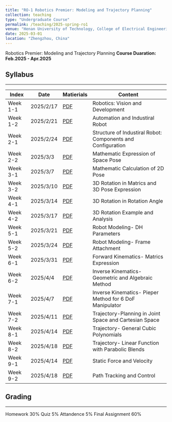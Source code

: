 ```yaml
---
title: "RO-1 Robotics Premier: Modeling and Trajectory Planning"
collection: teaching
type: "Undergraduate Course"
permalink: /teaching/2025-spring-ro1
venue: "Henan University of Technology, College of Electrical Engineering"
date: 2025-03-01
location: "Zhengzhou, China"
---
```

Robotics Premier: Modeling and Trajectory Planning
**Course Duaration: Feb.2025 - Apr.2025**

## Syllabus
----
| Index    | Date   |      Matierials   |Content   |
| --------  |  ------ | ----------------|-----------------|
| Week 1-1   | 2025/2/17   | [PDF](#)   |Robotics: Vision and Development |
| Week 1-2   | 2025/2/21   | [PDF](#)   |Automation and Industiral Robot |
| Week 2-1   | 2025/2/24   | [PDF](#)   |Structure of Industiral Robot: Components and Configuration |
| Week 2-2   | 2025/3/3   | [PDF](#)    |Mathematic Expression of Space Pose |
| Week 3-1   | 2025/3/7   | [PDF](#)    |Mathematic Calculation of 2D Pose |
| Week 3-2   | 2025/3/10   | [PDF](#)   |3D Rotation in Matrics and 3D Pose Expression |
| Week 4-1   | 2025/3/14   | [PDF](#)   |3D Rotation in Rotation Angle |
| Week 4-2   | 2025/3/17   | [PDF](#)   |3D Rotation Example and Analysis |
| Week 5-1   | 2025/3/21   | [PDF](#)   |Robot Modeling- DH Parameters |
| Week 5-2   | 2025/3/24   | [PDF](#)   |Robot Modeling- Frame Attachment |
| Week 6-1   | 2025/3/31   | [PDF](#)   |Forward Kinematics- Matrics Expression |
| Week 6-2   | 2025/4/4   | [PDF](#)    |Inverse Kinematics- Geometric and Algebraic Method|
| Week 7-1   | 2025/4/7   | [PDF](#)    |Inverse Kinematics- Pieper Method for 6 DoF Manipulator |
| Week 7-2   | 2025/4/11   | [PDF](#)   |Trajectory-Planning in Joint Space and Cartesian Space |
| Week 8-1   | 2025/4/14   | [PDF](#)   |Trajectory- General Cubic Polynomials |
| Week 8-2   | 2025/4/18   | [PDF](#)   |Trajectory- Linear Function with Parabolic Blends |
| Week 9-1   | 2025/4/14   | [PDF](#)   |Static Force and Velocity |
| Week 9-2   | 2025/4/18   | [PDF](#)   |Path Tracking and Control |

## Grading
----
Homework    30%
Quiz        5%
Attandence  5%
Final Assignment    60%